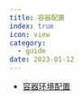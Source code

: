 ```yaml
---
title: 容器配置
index: true
icon: view
category:
  - guide
date: 2023-01-12
---
```


- [容器环境配置](docker-env.md)
